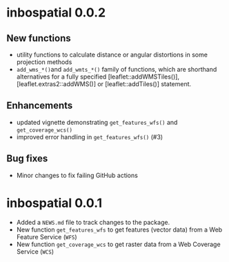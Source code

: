 # inbospatial 0.0.2

## New functions

* utility functions to calculate distance or angular distortions in some
  projection methods
* `add_wms_*()`and `add_wmts_*()` family of functions, which are shorthand
  alternatives for a fully specified [leaflet::addWMSTiles()],
  [leaflet.extras2::addWMS()] or
  [leaflet::addTiles()] statement.

## Enhancements

* updated vignette demonstrating `get_features_wfs()` and `get_coverage_wcs()`
* improved error handling in `get_features_wfs()` (#3)

## Bug fixes

* Minor changes to fix failing GitHub actions

# inbospatial 0.0.1

* Added a `NEWS.md` file to track changes to the package.
* New function `get_features_wfs` to get features (vector data) from a Web
  Feature Service (`WFS`)
* New function `get_coverage_wcs` to get raster data from a Web Coverage Service
  (`WCS`)
